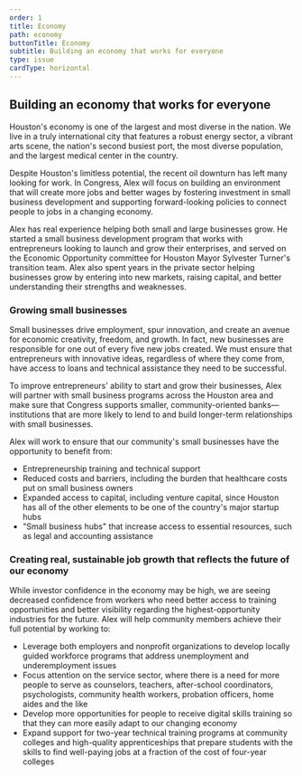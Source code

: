 ```yaml
---
order: 1
title: Economy
path: economy
buttonTitle: Economy
subtitle: Building an economy that works for everyone
type: issue
cardType: horizontal
---
```


## Building an economy that works for everyone

Houston's economy is one of the largest and most diverse in the nation. We live
in a truly international city that features a robust energy sector, a vibrant
arts scene, the nation's second busiest port, the most diverse population, and
the largest medical center in the country.

Despite Houston's limitless potential, the recent oil downturn has left many
looking for work. In Congress, Alex will focus on building an environment that
will create more jobs and better wages by fostering investment in small business
development and supporting forward-looking policies to connect people to jobs in
a changing economy.

Alex has real experience helping both small and large businesses grow. He
started a small business development program that works with entrepreneurs
looking to launch and grow their enterprises, and served on the Economic
Opportunity committee for Houston Mayor Sylvester Turner's transition team. Alex
also spent years in the private sector helping businesses grow by entering into
new markets, raising capital, and better understanding their strengths and
weaknesses.

### Growing small businesses

Small businesses drive employment, spur innovation, and create an avenue for
economic creativity, freedom, and growth. In fact, new businesses are
responsible for one out of every five new jobs created. We must ensure that
entrepreneurs with innovative ideas, regardless of where they come from, have
access to loans and technical assistance they need to be successful.

To improve entrepreneurs' ability to start and grow their businesses, Alex will
partner with small business programs across the Houston area and make sure that
Congress supports smaller, community-oriented banks&mdash;institutions that are more
likely to lend to and build longer-term relationships with small businesses.

Alex will work to ensure that our community's small businesses have the
opportunity to benefit from:

* Entrepreneurship training and technical support
* Reduced costs and barriers, including the burden that healthcare costs
  put on small business owners
* Expanded access to capital, including venture capital, since Houston has all
  of the other elements to be one of the country's major startup hubs
* "Small business hubs" that increase access to essential resources, such as
  legal and accounting assistance

### Creating real, sustainable job growth that reflects the future of our economy

While investor confidence in the economy may be high, we are seeing decreased confidence from workers who need better access to training opportunities and better visibility regarding the highest-opportunity industries for the future. Alex will help community members achieve their full potential by working to:

* Leverage both employers and nonprofit organizations to develop locally guided
  workforce programs that address unemployment and underemployment issues
* Focus attention on the service sector, where there is a need for more people
  to serve as counselors, teachers, after-school coordinators, psychologists,
  community health workers, probation officers, home aides and the like
* Develop more opportunities for people to receive digital skills training so
  that they can more easily adapt to our changing economy
* Expand support for two-year technical training programs at community colleges and high-quality apprenticeships that prepare students with the skills to find well-paying jobs at a fraction of the cost of four-year colleges
